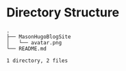 # Directory Structure
```
.
├── MasonHugoBlogSite
│   └── avatar.png
└── README.md

1 directory, 2 files
```
